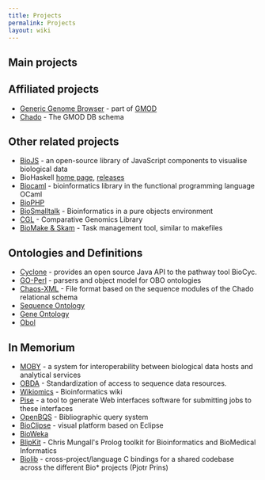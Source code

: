 ```yaml
---
title: Projects
permalink: Projects
layout: wiki
---
```


## Main projects

## Affiliated projects

- [Generic Genome Browser](http://gmod.org/wiki/GBrowse) - part of
  [GMOD](http://www.gmod.org)
- [Chado](http://gmod.org/wiki/Chado) - The GMOD DB schema

## Other related projects

- [BioJS](http://biojs.net/) - an open-source library of JavaScript
  components to visualise biological data
- BioHaskell [home page](http://biohaskell.org/),
  [releases](http://hackage.haskell.org/packages/archive/pkg-list.html#cat:bioinformatics)
- [Biocaml](http://biocaml.org) - bioinformatics library in the
  functional programming language OCaml
- [BioPHP](http://biophp.org)
- [BioSmalltalk](http://biosmalltalk.github.io/web/) - Bioinformatics in
  a pure objects environment
- [CGL](http://www.yandell-lab.org/software/cgl.html) - Comparative
  Genomics Library
- [BioMake & Skam](http://skam.sourceforge.net/) - Task management tool,
  similar to makefiles

## Ontologies and Definitions

- [Cyclone](http://nemo-cyclone.sourceforge.net) - provides an open
  source Java API to the pathway tool BioCyc.
- [GO-Perl](http://search.cpan.org/~cmungall/go-perl) - parsers and
  object model for OBO ontologies
- [Chaos-XML](http://www.fruitfly.org/chaos-xml/) - File format based on
  the sequence modules of the Chado relational schema
- [Sequence Ontology](http://song.sourceforge.net/)
- [Gene Ontology](http://geneontology.org/)
- [Obol](http://wiki.geneontology.org/index.php/Obol)

## In Memorium

- [MOBY](http://biomoby.open-bio.org) - a system for interoperability
  between biological data hosts and analytical services
- [OBDA](http://obda.open-bio.org) - Standardization of access to
  sequence data resources.
- [Wikiomics](http://wikiomics.org) - Bioinformatics wiki
- [Pise](http://www.pasteur.fr/recherche/unites/sis/Pise/) - a tool to
  generate Web interfaces software for submitting jobs to these
  interfaces
- [OpenBQS](http://www.ebi.ac.uk/~senger/openbqs/) - Bibliographic query
  system
- [BioClipse](http://www.bioclipse.net/) - visual platform based on
  Eclipse
- [BioWeka](http://bioweka.sourceforge.net/index.php/Main_Page)
- [BlipKit](http://blipkit.org) - Chris Mungall's Prolog toolkit for
  Bioinformatics and BioMedical Informatics
- [Biolib](https://github.com/biolib/biolib) - cross-project/language C
  bindings for a shared codebase across the different Bio\* projects
  (Pjotr Prins)
